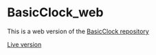 # BasicClock_web
This is a web version of the [BasicClock repository](https://github.com/LambBread/BasicClock/)

[Live version](https://LambBread.github.io/BasicClock_web/BasicClock.html)
